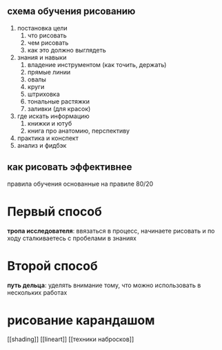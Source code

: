 ## схема обучения рисованию
1. постановка цели
	1. что рисовать
	2. чем рисовать
	3. как это должно выглядеть
2. знания и навыки
	1. владение инструментом (как точить, держать)
	2. прямые линии
	3. овалы
	4. круги
	5. штриховка
	6. тональные растяжки
	7. заливки (для красок)
3. где искать информацию
	1. книжки и ютуб
	2. книга про анатомию, перспективу
4. практика и конспект
5. анализ и фидбэк

## как рисовать эффективнее
правила обучения основанные на правиле 80/20
# Первый способ
**тропа исследователя**:  ввязаться в процесс, начинаете рисовать и по ходу сталкиваетесь с пробелами в знаниях
# Второй способ
**путь дельца**: уделять внимание тому, что можно использовать в нескольких работах
# рисование карандашом
[[shading]]
[[lineart]]
[[техники набросков]]
